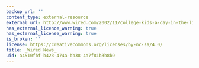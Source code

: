 ```yaml
---
backup_url: ''
content_type: external-resource
external_url: http://www.wired.com/2002/11/college-kids-a-day-in-the-life/
has_external_licence_warning: true
has_external_license_warning: true
is_broken: ''
license: https://creativecommons.org/licenses/by-nc-sa/4.0/
title: _Wired News_
uid: a4510fbf-b423-474a-bb38-4a7f81b3b8b9
---
```

